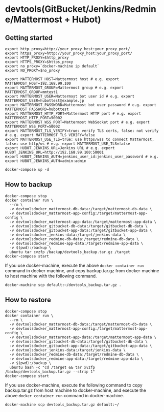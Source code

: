 # devtools(GitBucket/Jenkins/Redmine/Mattermost + Hubot)

## Getting started

```shell
export http_proxy=http://your_proxy_host:your_proxy_port/
export https_proxy=http://your_proxy_host:your_proxy_port/
export HTTP_PROXY=$http_proxy
export HTTPS_PROXY=$https_proxy
export no_proxy=`docker-machine ip default`
export NO_PROXY=$no_proxy

export MATTERMOST_HOST=Mattermost host # e.g. export MATTERMOST_HOST=192.168.99.100
export MATTERMOST_GROUP=Mattermost group # e.g. export MATTERMOST_GROUP=mmtest1
export MATTERMOST_USER=Mattermost bot user id # e.g. export MATTERMOST_USER=hubottest@example.jp
export MATTERMOST_PASSWORD=Mattermost bot user password # e.g. export MATTERMOST_PASSWORD=hubottest
export MATTERMOST_HTTP_PORT=Mattermost HTTP port # e.g. export MATTERMOST_HTTP_PORT=50002
export MATTERMOST_WSS_PORT=Mattermost WebSocket port # e.g. export MATTERMOST_WSS_PORT=50002
export MATTERMOST_TLS_VERIFY=true: verify TLS certs, false: not verify # e.g. export MATTERMOST_TLS_VERIFY=false
export MATTERMOST_USE_TLS=true: use https/wss to connect Mattermost, false: use http/ws # e.g. export MATTERMOST_USE_TLS=false
export HUBOT_JENKINS_URL=Jenkins URL # e.g. export HUBOT_JENKINS_URL=http://192.168.99.100:50001
export HUBOT_JENKINS_AUTH=jenkins_user_id:jenkins_user_password # e.g. export HUBOT_JENKINS_AUTH=admin:admin

docker-compose up -d
```

## How to backup
```shell
docker-compose stop
docker container run \
  --rm \
  -v devtoolsdocker_mattermost-db-data:/target/mattermost-db-data \
  -v devtoolsdocker_mattermost-app-config:/target/mattermost-app-config \
  -v devtoolsdocker_mattermost-app-data:/target/mattermost-app-data \
  -v devtoolsdocker_gitbucket-db-data:/target/gitbucket-db-data \
  -v devtoolsdocker_gitbucket-app-data:/target/gitbucket-app-data \
  -v devtoolsdocker_jenkins-data:/target/jenkins-data \
  -v devtoolsdocker_redmine-db-data:/target/redmine-db-data \
  -v devtoolsdocker_redmine-app-data:/target/redmine-app-data \
  -v $(pwd):/backup \
  ubuntu tar cvzfp /backup/devtools_backup.tar.gz /target
docker-compose start
```

If you use docker-machine, execute the above `docker container run` command in docker-machine, and copy backup.tar.gz from docker-machine to host machine with the following command.

```shell
docker-machine scp default:~/devtools_backup.tar.gz .
```

## How to restore
```shell
docker-compose stop
docker container run \
  --rm \
  -v devtoolsdocker_mattermost-db-data:/target/mattermost-db-data \
  -v devtoolsdocker_mattermost-app-config:/target/mattermost-app-config \
  -v devtoolsdocker_mattermost-app-data:/target/mattermost-app-data \
  -v devtoolsdocker_gitbucket-db-data:/target/gitbucket-db-data \
  -v devtoolsdocker_gitbucket-app-data:/target/gitbucket-app-data \
  -v devtoolsdocker_jenkins-data:/target/jenkins-data \
  -v devtoolsdocker_redmine-db-data:/target/redmine-db-data \
  -v devtoolsdocker_redmine-app-data:/target/redmine-app-data \
  -v $(pwd):/backup \
  ubuntu bash -c "cd /target && tar xvzfp /backup/devtools_backup.tar.gz --strip 1"
docker-compose start
```

If you use docker-machine, execute the following command to copy backup.tar.gz from host machine to docker-machine, and execute the above `docker container run` command in docker-machine.

```shell
docker-machine scp devtools_backup.tar.gz default:~/
```
